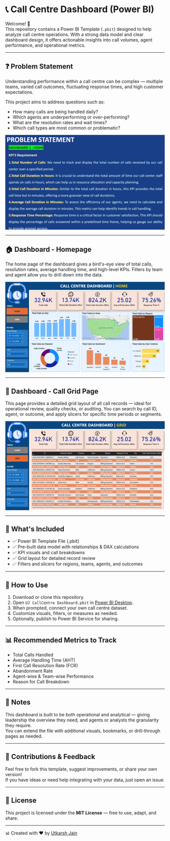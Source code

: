 # 📞 Call Centre Dashboard (Power BI)

Welcome! 👋  
This repository contains a Power BI Template (`.pbit`) designed to help analyze call centre operations. With a strong data model and clear dashboard design, it offers actionable insights into call volumes, agent performance, and operational metrics.

---

## ❓ Problem Statement

Understanding performance within a call centre can be complex — multiple teams, varied call outcomes, fluctuating response times, and high customer expectations.

This project aims to address questions such as:
- How many calls are being handled daily?
- Which agents are underperforming or over-performing?
- What are the resolution rates and wait times?
- Which call types are most common or problematic?

![Problem Statement](https://github.com/UtkarshJain05/Power-BI/blob/main/3.%20Call%20Centre%20Dashboard/Snapshots/Call%20Centre%20Problem%20Statement.png)

---

## 🏠 Dashboard - Homepage

The home page of the dashboard gives a bird's-eye view of total calls, resolution rates, average handling time, and high-level KPIs. Filters by team and agent allow you to drill down into the data.

![Dashboard Homepage](https://github.com/UtkarshJain05/Power-BI/blob/main/3.%20Call%20Centre%20Dashboard/Snapshots/Call%20Centre%20Dashboard-Home.png)

---

## 🧾 Dashboard - Call Grid Page

This page provides a detailed grid layout of all call records — ideal for operational review, quality checks, or auditing. You can search by call ID, agent, or outcome, and apply slicers for specific time periods or segments.

![Call Grid Page](https://github.com/UtkarshJain05/Power-BI/blob/main/3.%20Call%20Centre%20Dashboard/Snapshots/Call%20Centre%20Dashboard-Grid.png)

---

## 🧠 What's Included

- ✅ Power BI Template File (.pbit)
- ✅ Pre-built data model with relationships & DAX calculations
- ✅ KPI visuals and call breakdowns
- ✅ Grid layout for detailed record review
- ✅ Filters and slicers for regions, teams, agents, and outcomes

---

## 🚀 How to Use

1. Download or clone this repository.
2. Open `UJ CallCentre Dashboard.pbit` in [Power BI Desktop](https://powerbi.microsoft.com/desktop/).
3. When prompted, connect your own call centre dataset.
4. Customize visuals, filters, or measures as needed.
5. Optionally, publish to Power BI Service for sharing.

---

## 📊 Recommended Metrics to Track

- Total Calls Handled  
- Average Handling Time (AHT)  
- First Call Resolution Rate (FCR)  
- Abandonment Rate  
- Agent-wise & Team-wise Performance  
- Reason for Call Breakdown  

---

## 📌 Notes

This dashboard is built to be both operational and analytical — giving leadership the overview they need, and agents or analysts the granularity they require.  
You can extend the file with additional visuals, bookmarks, or drill-through pages as needed.

---

## 🤝 Contributions & Feedback

Feel free to fork this template, suggest improvements, or share your own version!  
If you have ideas or need help integrating with your data, just open an issue.

---

## 🪪 License

This project is licensed under the **MIT License** — free to use, adapt, and share.

---

📊 Created with ❤️ by [Utkarsh Jain](https://github.com/UtkarshJain05)

